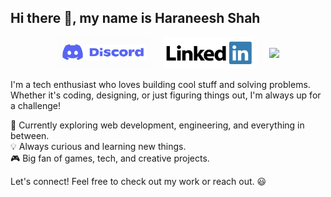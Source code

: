 ## Hi there 👋, my name is Haraneesh Shah

<div style="display: flex; justify-content: center; gap: 20px; align-items: center;">
    <a href="https://discordapp.com/users/694743276208521256" target="_blank">
        <img src="https://raw.githubusercontent.com/Haraneesh8/Haraneesh8/main/assets/Discord_logo.png" width="150">
    </a>
    <a href="https://www.linkedin.com/in/haraneesh-shah" target="_blank">
        <img src="https://raw.githubusercontent.com/Haraneesh8/Haraneesh8/main/assets/LinkedIn_logo.png" width="150">
    </a>
    <a href="https://www.instagram.com/haraneesh18/" target="_blank">
        <img src="https://raw.githubusercontent.com/Haraneesh8/Haraneesh8/main/assets/instagram_logo.jpg" width="150">
    </a>
</div>


I'm a tech enthusiast who loves building cool stuff and solving problems. Whether it's coding, designing, or just figuring things out, I'm always up for a challenge!  

🚀 Currently exploring web development, engineering, and everything in between.  
💡 Always curious and learning new things.  
🎮 Big fan of games, tech, and creative projects.  

Let's connect! Feel free to check out my work or reach out. 😃 

<!--
**Haraneesh8/Haraneesh8** is a ✨ _special_ ✨ repository because its `README.md` (this file) appears on your GitHub profile.

Here are some ideas to get you started:

- 🔭 I’m currently working on ...
- 🌱 I’m currently learning ...
- 👯 I’m looking to collaborate on ...
- 🤔 I’m looking for help with ...
- 💬 Ask me about ...
- 📫 How to reach me: ...
- 😄 Pronouns: ...
- ⚡ Fun fact: ...
-->
